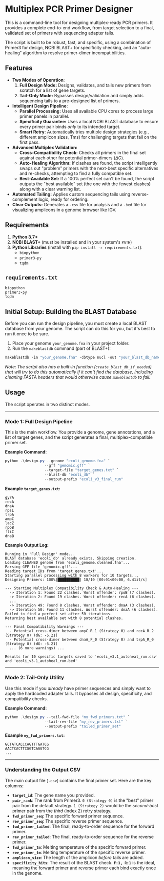 # Multiplex PCR Primer Designer

This is a command-line tool for designing multiplex-ready PCR primers. It provides a complete end-to-end workflow, from target selection to a final, validated set of primers with sequencing adapter tails.

The script is built to be robust, fast, and specific, using a combination of Primer3 for design, NCBI BLAST+ for specificity checking, and an "auto-healing" algorithm to resolve primer-dimer incompatibilities.

## Features

* **Two Modes of Operation:**
    1.  **Full Design Mode:** Designs, validates, and tails new primers from scratch for a list of gene targets.
    2.  **Tail-Only Mode:** Bypasses design/validation and simply adds sequencing tails to a pre-designed list of primers.
* **Intelligent Design Pipeline:**
    * **Parallel Processing:** Uses all available CPU cores to process large primer panels in parallel.
    * **Specificity Guarantee:** Uses a local NCBI BLAST database to ensure every primer pair binds *only* to its intended target.
    * **Smart Retry:** Automatically tries multiple design strategies (e.g., different amplicon sizes, Tms) for challenging targets that fail on the first pass.
* **Advanced Multiplex Validation:**
    * **Cross-Compatibility Check:** Checks all primers in the final set against each other for potential primer-dimers ($\Delta G$).
    * **Auto-Healing Algorithm:** If clashes are found, the script intelligently swaps out "problem" primers with the next-best specific alternatives and re-checks, attempting to find a fully compatible set.
    * **Best-Available Set:** If a 100% perfect set can't be found, the script outputs the "best available" set (the one with the fewest clashes) along with a clear warning list.
* **Automated Tailing:** Applies custom sequencing tails using reverse-complement logic, ready for ordering.
* **Clear Outputs:** Generates a `.csv` file for analysis and a `.bed` file for visualizing amplicons in a genome browser like IGV.

## Requirements

1.  **Python 3.7+**
2.  **NCBI BLAST+** (must be installed and in your system's `PATH`)
3.  **Python Libraries** (install with `pip install -r requirements.txt`):
    * `biopython`
    * `primer3-py`
    * `tqdm`

## `requirements.txt`

```
biopython
primer3-py
tqdm
```

## Initial Setup: Building the BLAST Database

Before you can run the design pipeline, you must create a local BLAST database from your genome. The script can do this for you, but it's best to run it once to be sure.

1.  Place your genome `your_genome.fna` in your project folder.
2.  Run the `makeblastdb` command (part of BLAST+):

```powershell
makeblastdb -in "your_genome.fna" -dbtype nucl -out "your_blast_db_name" -parse_seqids
```

*Note: The script also has a built-in function (`create_blast_db_if_needed`) that will try to do this automatically if it can't find the database, including cleaning FASTA headers that would otherwise cause `makeblastdb` to fail.*

## Usage

The script operates in two distinct modes.

---

### Mode 1: Full Design Pipeline

This is the main workflow. You provide a genome, gene annotations, and a list of target genes, and the script generates a final, multiplex-compatible primer set.

**Example Command:**

```powershell
python .\design.py --genome "ecoli_genome.fna" `
                  --gff "genomic.gff" `
                  --target-file "target_genes.txt" `
                  --blast-db "ecoli_db" `
                  --output-prefix "ecoli_v3_final_run"
```

**Example `target_genes.txt`:**

```
gyrA
recA
dnaA
rpsL
trpA
ampC
lacZ
rpoB
fliC
dnaB
```

**Example Output Log:**

```
Running in 'Full Design' mode...
BLAST database 'ecoli_db' already exists. Skipping creation.
Loading CLEANED genome from 'ecoli_genome.cleaned.fna'...
Parsing GFF file 'genomic.gff'...
Reading target IDs from 'target_genes.txt'...
Starting parallel processing with 8 workers for 10 targets...
Designing Primers: 100%|██████████| 10/10 [00:01<00:00, 6.41it/s]

--- Starting Multiplex Compatibility Check & Auto-Healing ---
  -> Iteration 1: Found 22 clashes. Worst offender: rpoB (7 clashes).
  -> Iteration 2: Found 19 clashes. Worst offender: recA (6 clashes).
  ...
  -> Iteration 49: Found 8 clashes. Worst offender: dnaA (3 clashes).
  -> Iteration 50: Found 11 clashes. Worst offender: dnaA (6 clashes).
Failed to find a perfect set after 50 iterations.
Returning best available set with 8 potential clashes.

--- Final Compatibility Warnings ---
  - Potential cross-dimer between ampC_R_1 (Strategy 0) and recA_R_2 (Strategy 0) (dG: -6.21)
  - Potential cross-dimer between dnaA_F_0 (Strategy 0) and trpA_R_0 (Strategy 0) (dG: -6.21)
  ... (6 more warnings) ...

Results for 10 specific targets saved to 'ecoli_v3.1_autoheal_run.csv' and 'ecoli_v3.1_autoheal_run.bed'
```

---

### Mode 2: Tail-Only Utility

Use this mode if you *already* have primer sequences and simply want to apply the hardcoded adapter tails. It bypasses all design, specificity, and compatibility checks.

**Example Command:**

```powershell
python .\design.py --tail-fwd-file "my_fwd_primers.txt" `
                  --tail-rev-file "my_rev_primers.txt" `
                  --output-prefix "tailed_primer_set"
```

**Example `my_fwd_primers.txt`:**

```
GCTATCACCCAGTTTGATCG
AACTCACTTCGGTCAGGTCG
...
```

---

### Understanding the Output CSV

The main output file (`.csv`) contains the final primer set. Here are the key columns:

* **`target_id`**: The gene name you provided.
* **`pair_rank`**: The rank from Primer3. `0 (Strategy 0)` is the "best" primer pair from the default strategy. `1 (Strategy 2)` would be the *second-best* primer pair from the *third* (index 2) retry strategy.
* **`fwd_primer_seq`**: The specific forward primer sequence.
* **`rev_primer_seq`**: The specific reverse primer sequence.
* **`fwd_primer_tailed`**: The final, ready-to-order sequence for the forward primer.
* **`rev_primer_tailed`**: The final, ready-to-order sequence for the reverse primer.
* **`fwd_primer_tm`**: Melting temperature of the specific forward primer.
* **`rev_primer_tm`**: Melting temperature of the specific reverse primer.
* **`amplicon_size`**: The length of the amplicon *before* tails are added.
* **`specificity_hits`**: The result of the BLAST check. **`F:1, R:1`** is the ideal, meaning the forward primer and reverse primer each bind exactly once in the genome.
